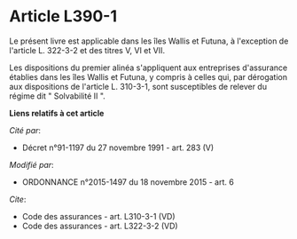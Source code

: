 # Article L390-1

Le présent livre est applicable dans les îles Wallis et Futuna, à l'exception de l'article L. 322-3-2 et des titres V, VI et
VII. 

Les dispositions du premier alinéa s'appliquent aux entreprises d'assurance établies dans les îles Wallis et Futuna, y
compris à celles qui, par dérogation aux dispositions de l'article L. 310-3-1, sont susceptibles de relever du régime dit "
Solvabilité II ".

**Liens relatifs à cet article**

_Cité par_:

  - Décret n°91-1197 du 27 novembre 1991 - art. 283 (V)

_Modifié par_:

  - ORDONNANCE n°2015-1497 du 18 novembre 2015 - art. 6

_Cite_:

  - Code des assurances - art. L310-3-1 (VD)
  - Code des assurances - art. L322-3-2 (VD)
